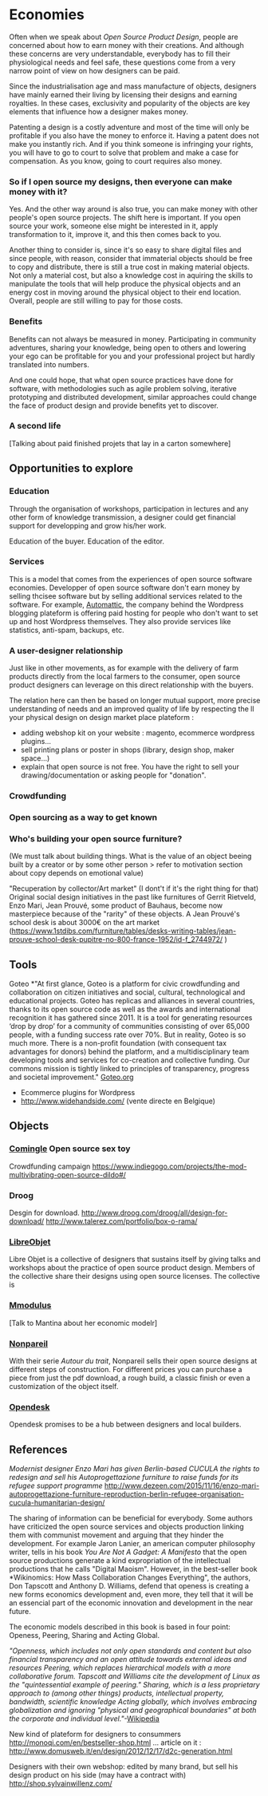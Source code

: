 Economies
========

Often when we speak about *Open Source Product Design*, people are concerned about how to earn money with their creations. And although these concerns are very understandable, everybody has to fill their physiological needs and feel safe, these questions come from a very narrow point of view on how designers can be paid.

Since the industrialisation age and mass manufacture of objects, designers have mainly earned their living by licensing their designs and earning royalties. In these cases, exclusivity and popularity of the objects are key elements that influence how a designer makes money.

Patenting a design is a costly adventure and most of the time will only be profitable if you also have the money to enforce it. Having a patent does not make you instantly rich. And if you think someone is infringing your rights, you will have to go to court to solve that problem and make a case for compensation. As you know, going to court requires also money.

### So if I open source my designs, then everyone can make money with it?

Yes. And the other way around is also true, you can make money with other people's open source projects. The shift here is important. If you open source your work, someone else might be interested in it, apply transformation to it, improve it, and this then comes back to you. 

Another thing to consider is, since it's so easy to share digital files and since people, with reason, consider that immaterial objects should be free to copy and distribute, there is still a true cost in making material objects. Not only a material cost, but also a knowledge cost in aquiring the skills to manipulate the tools that will help produce the physical objects and an energy cost in moving around the physical object to their end location. Overall, people are still willing to pay for those costs.

### Benefits

Benefits can not always be measured in money. Participating in community adventures, sharing your knowledge, being open to others and lowering your ego can be profitable for you and your professional project but hardly translated into numbers.

And one could hope, that what open source practices have done for software, with methodologies such as agile problem solving, iterative prototyping and distributed development, similar approaches could change the face of product design and provide benefits yet to discover.

### A second life

[Talking about paid finished projets that lay in a carton somewhere]

Opportunities to explore
----------------------------------
### Education
Through the organisation of workshops, participation in lectures and any other form of knowledge transmission, a designer could get financial support for developping and grow his/her work.

Education of the buyer.
Education of the editor.

### Services
This is a model that comes from the experiences of open source software economies. Developper of open source software don't earn money by selling thcisee software but by selling additional services related to the software. For example, [Automattic](https://automattic.com/ ), the company behind the Wordpress blogging plateform is offering paid hosting for people who don't want to set up and host Wordpress themselves. They also provide services like statistics, anti-spam, backups, etc.

### A user-designer relationship
Just like in other movements, as for example with the delivery of farm products directly from the local farmers to the consumer, open source product designers can leverage on this direct relationship with the buyers.

The relation here can then be based on longer mutual support, more precise understanding of needs and an improved quality of life by respecting the ll your physical design on design market place plateform : 
   - adding webshop kit on your website : magento, ecommerce wordpress plugins...
   - sell printing plans or poster in shops (library, design shop, maker space...)
   - explain that open source is not free. You have the right to sell your drawing/documentation
   or asking people for "donation".

### Crowdfunding

### Open sourcing as a way to get known

### Who's building your open source furniture?
(We must talk about building things. What is the value of an object beeing built by a creator or by some other person > refer to motivation section about copy depends on emotional value)

"Recuperation by collector/Art market" (I dont't if it's the right thing for that)
Original  social design initiatives in the past like furnitures of Gerrit  Rietveld, Enzo Mari, Jean Prouvé, some product of Bauhaus, become now  masterpiece because of the "rarity" of these objects. A Jean Prouvé's  school desk is about 3000€ on the art market
(https://www.1stdibs.com/furniture/tables/desks-writing-tables/jean-prouve-school-desk-pupitre-no-800-france-1952/id-f_2744972/ )

Tools
-------
 Goteo
 *"At first glance, Goteo is a platform for civic crowdfunding and  collaboration on citizen initiatives and social, cultural, technological  and educational projects. Goteo has replicas and alliances in several  countries, thanks to its open source code as well as the awards and  international recognition it has gathered since 2011. It is a tool for  generating resources ‘drop by drop’ for a community of communities  consisting of over 65,000 people, with a funding success rate over 70%. 
But in reality, Goteo is so much more. There is a non-profit  foundation (with consequent tax advantages for donors) behind the  platform, and a multidisciplinary team developing tools and services for  co-creation and collective funding. Our commons mission is tightly  linked to principles of transparency, progress and societal improvement." [Goteo.org](https://en.goteo.org/about)

 - Ecommerce plugins for Wordpress
 - http://www.widehandside.com/ (vente directe en Belgique)

Objects
-----------

### [Comingle](https://www.comingle.io/) Open source sex toy
Crowdfunding campaign https://www.indiegogo.com/projects/the-mod-multivibrating-open-source-dildo#/

### Droog
Desgin for download. http://www.droog.com/droog/all/design-for-download/
http://www.talerez.com/portfolio/box-o-rama/

### [LibreObjet](http://libreobjet.org ) 
Libre Objet is a collective of designers that sustains itself by giving talks and workshops about the practice of open source product design. Members of the collective share their designs using open source licenses. The collective is 

### [Mmodulus](http://mmodulus.com/ ) 
[Talk to Mantina about her economic modelr]

### [Nonpareil](https://nonpareil.be )
With their serie *Autour du trait*, Nonpareil sells their open source designs at different steps of construction. For different prices you can purchase a piece from just the pdf download, a rough build, a classic finish or even a customization of the object itself.

### [Opendesk](https://www.opendesk.cc/ )
Opendesk promises to be a hub between designers and local builders. 

References
----------------
*Modernist designer Enzo Mari has given Berlin-based CUCULA the rights to redesign and sell his Autoprogettazione furniture to raise funds for its refugee support programme*
http://www.dezeen.com/2015/11/16/enzo-mari-autoprogettazione-furniture-reproduction-berlin-refugee-organisation-cucula-humanitarian-design/

The sharing of information can be beneficial for everybody. Some authors have criticized the open source services and objects production linking them with communist  movement and arguing that they hinder the development. For example  Jaron Lanier, an american computer philosophy writer, tells in his book *You Are Not A Gadget: A Manifesto* that the open source productions generate a kind expropriation  of the intellectual productions that he calls "Digital Maoism".  However, in the best-seller book *Wikinomics: How Mass Collaboration  Changes Everything",  the authors, Don Tapscott and Anthony D. Williams, defend that openess  is creating a new forms economics development and, even more, they tell  that it will be an essencial part of the economic innovation and development in the near future.

The economic models described in this book is based in four point: Openess, Peering, Sharing and Acting Global.

*"Openness,  which includes not only open standards and content but  also financial  transparency and an open attitude towards external ideas  and resources
Peering,  which replaces hierarchical models with a more collaborative forum.  Tapscott and Williams cite the development of Linux  as the  "quintessential example of peering."
Sharing,  which is a less proprietary approach to (among other  things) products,  intellectual property, bandwidth, scientific knowledge
Acting  globally, which involves embracing globalization and ignoring   "physical and geographical boundaries" at both the corporate and   individual level."*-[Wikipedia](https://en.wikipedia.org/wiki/Wikinomics)

New kind of plateform for designers to consummers
http://monoqi.com/en/bestseller-shop.html
...
article on it : http://www.domusweb.it/en/design/2012/12/17/d2c-generation.html

Designers with their own webshop: 
edited by many brand, but sell his design product on his side (may have a contract with)
http://shop.sylvainwillenz.com/

